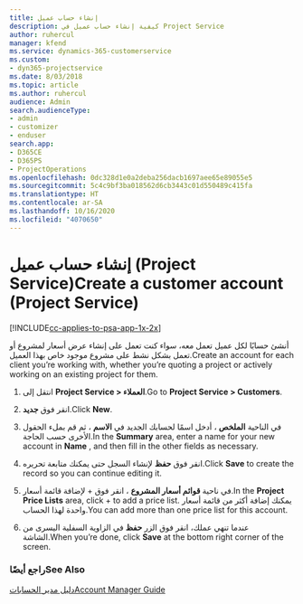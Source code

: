 ```yaml
---
title: إنشاء حساب عميل
description: كيفية إنشاء حساب عميل في Project Service
author: ruhercul
manager: kfend
ms.service: dynamics-365-customerservice
ms.custom:
- dyn365-projectservice
ms.date: 8/03/2018
ms.topic: article
ms.author: ruhercul
audience: Admin
search.audienceType:
- admin
- customizer
- enduser
search.app:
- D365CE
- D365PS
- ProjectOperations
ms.openlocfilehash: 0dc328d1e0a2deba256dacb1697aee65e89055e5
ms.sourcegitcommit: 5c4c9bf3ba018562d6cb3443c01d550489c415fa
ms.translationtype: HT
ms.contentlocale: ar-SA
ms.lasthandoff: 10/16/2020
ms.locfileid: "4070650"
---
```

# <a name="create-a-customer-account-project-service"></a><span data-ttu-id="78189-103">إنشاء حساب عميل (Project Service)</span><span class="sxs-lookup"><span data-stu-id="78189-103">Create a customer account (Project Service)</span></span>

[!INCLUDE[cc-applies-to-psa-app-1x-2x](../includes/cc-applies-to-psa-app-1x-2x.md)]

<span data-ttu-id="78189-104">أنشئ حسابًا لكل عميل تعمل معه، سواء كنت تعمل على إنشاء عرض أسعار لمشروع أو تعمل بشكل نشط على مشروع موجود خاص بهذا العميل.</span><span class="sxs-lookup"><span data-stu-id="78189-104">Create an account for each client you’re working with, whether you’re quoting a project or actively working on an existing project for them.</span></span>  
  
1.  <span data-ttu-id="78189-105">انتقل إلى **Project Service > العملاء‬**.</span><span class="sxs-lookup"><span data-stu-id="78189-105">Go to **Project Service > Customers**.</span></span>  
  
2.  <span data-ttu-id="78189-106">انقر فوق **جديد**.</span><span class="sxs-lookup"><span data-stu-id="78189-106">Click **New**.</span></span>  
  
3.  <span data-ttu-id="78189-107">في الناحية **الملخص‬** ، أدخل اسمًا لحسابك الجديد في **الاسم** ، ثم قم بملء الحقول الأخرى حسب الحاجة.</span><span class="sxs-lookup"><span data-stu-id="78189-107">In the **Summary** area, enter a name for your new account in **Name** , and then fill in the other fields as necessary.</span></span>  
  
4.  <span data-ttu-id="78189-108">انقر فوق **حفظ** لإنشاء السجل حتى يمكنك متابعة تحريره.</span><span class="sxs-lookup"><span data-stu-id="78189-108">Click **Save** to create the record so you can continue editing it.</span></span>  
  
5.  <span data-ttu-id="78189-109">في ناحية **قوائم أسعار المشروع** ، انقر فوق + لإضافة قائمة أسعار.</span><span class="sxs-lookup"><span data-stu-id="78189-109">In the **Project Price Lists** area, click + to add a price list.</span></span> <span data-ttu-id="78189-110">يمكنك إضافة أكثر من قائمة أسعار واحدة لهذا الحساب.</span><span class="sxs-lookup"><span data-stu-id="78189-110">You can add more than one price list for this account.</span></span>  
  
6.  <span data-ttu-id="78189-111">عندما تنهي عملك، انقر فوق الزر **حفظ** في الزاوية السفلية اليسرى من الشاشة.</span><span class="sxs-lookup"><span data-stu-id="78189-111">When you’re done, click **Save** at the bottom right corner of the screen.</span></span>  
  
### <a name="see-also"></a><span data-ttu-id="78189-112">راجع أيضًا</span><span class="sxs-lookup"><span data-stu-id="78189-112">See Also</span></span>  
 [<span data-ttu-id="78189-113">دليل مدير الحسابات</span><span class="sxs-lookup"><span data-stu-id="78189-113">Account Manager Guide</span></span>](../psa/account-manager-guide.md)
